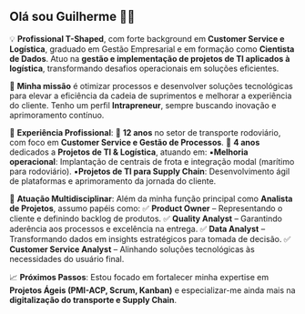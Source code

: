 ## Olá sou Guilherme 👋🏿

💡 **Profissional T-Shaped**, com forte background em **Customer Service e Logística**, graduado em Gestão Empresarial e em formação como **Cientista de Dados**. Atuo na **gestão e implementação de projetos de TI aplicados à logística**, transformando desafios operacionais em soluções eficientes.

🚀 **Minha missão** é otimizar processos e desenvolver soluções tecnológicas para elevar a eficiência da cadeia de suprimentos e melhorar a experiência do cliente. Tenho um perfil **Intrapreneur**, sempre buscando inovação e aprimoramento contínuo.

📌 **Experiência Profissional**:
🔹 **12 anos** no setor de transporte rodoviário, com foco em **Customer Service e Gestão de Processos**.
🔹 **4 anos** dedicados a **Projetos de TI & Logística**, atuando em:
▪️**Melhoria operacional**: Implantação de centrais de frota e integração modal (marítimo para rodoviário).
▪️**Projetos de TI para Supply Chain**: Desenvolvimento ágil de plataformas e aprimoramento da jornada do cliente.

🎯 **Atuação Multidisciplinar**:
Além da minha função principal como **Analista de Projetos**, assumo papéis como:
✅ **Product Owner** – Representando o cliente e definindo backlog de produtos.
✅ **Quality Analyst** – Garantindo aderência aos processos e excelência na entrega.
✅ **Data Analyst** – Transformando dados em insights estratégicos para tomada de decisão.
✅ **Customer Service Analyst** – Alinhando soluções tecnológicas às necessidades do usuário final.

📈 **Próximos Passos**:
Estou focado em fortalecer minha expertise em **Projetos Ágeis (PMI-ACP, Scrum, Kanban)** e especializar-me ainda mais na **digitalização do transporte e Supply Chain**.
